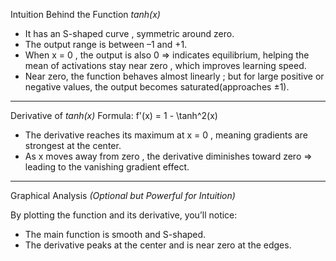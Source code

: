  Intuition Behind the Function *tanh(x)*

- It has an S-shaped curve , symmetric around zero.
- The output range is between –1 and +1.
- When x = 0 , the output is also 0 ⇒ indicates equilibrium, helping the mean of activations stay near zero , which improves learning speed.
- Near zero, the function behaves almost linearly ; but for large positive or negative values, the output becomes saturated(approaches ±1).

---

 Derivative of *tanh(x)*
Formula: 
f'(x) = 1 - \tanh^2(x)

- The derivative reaches its maximum at x = 0 , meaning gradients are strongest at the center.
- As  x moves away from zero , the derivative diminishes toward zero ⇒ leading to the vanishing gradient effect.

---
 Graphical Analysis *(Optional but Powerful for Intuition)*

By plotting the function and its derivative, you’ll notice:

- The main function is smooth and S-shaped.
- The derivative peaks at the center and is near zero at the edges.

